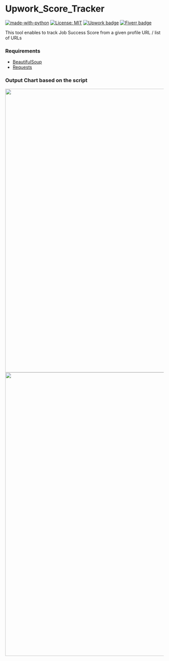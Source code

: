 # Upwork_Score_Tracker

[![made-with-python](https://img.shields.io/badge/Made%20with-Python-1f425f.svg)](https://www.python.org/) [![License: MIT](https://img.shields.io/badge/License-MIT-yellow.svg)](https://opensource.org/licenses/MIT)  [![Upwork badge](https://img.shields.io/badge/HIRE_ME-Upwork-37A000.svg)](https://www.upwork.com/o/profiles/users/~01839791ddb1ede3fa/)  [![Fiverr badge](https://img.shields.io/badge/HIRE_ME-Fiverr-1dbf73.svg)](https://www.fiverr.com/kowshikanagaraj/)


This tool enables to track Job Success Score from a given profile URL / list of URLs


### Requirements
  - [BeautifulSoup](https://pypi.org/project/beautifulsoup4/)
  - [Requests](https://pypi.org/project/requests/)


### Output Chart based on the script

<img src='https://docs.google.com/spreadsheets/d/e/2PACX-1vRMJ38DDNRjuQ03T9_On-29eQ11FSYBkJiNu_al2UHOqxnFGbYEnqm3EpX3XARkVu4vD7bQMbBFoGha/pubchart?oid=696490340&format=image' width=900>


<img src='https://docs.google.com/spreadsheets/d/e/2PACX-1vRMJ38DDNRjuQ03T9_On-29eQ11FSYBkJiNu_al2UHOqxnFGbYEnqm3EpX3XARkVu4vD7bQMbBFoGha/pubchart?oid=1262278849&format=image' width=900>
